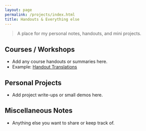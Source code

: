 ```yaml
---
layout: page
permalink: /projects/index.html
title: Handouts & Everything else
---
```


> A place for my personal notes, handouts, and mini projects.

## Courses / Workshops

- Add any course handouts or summaries here.
- Example: [Handout Translations](#)

## Personal Projects

- Add project write-ups or small demos here.

## Miscellaneous Notes

- Anything else you want to share or keep track of.
